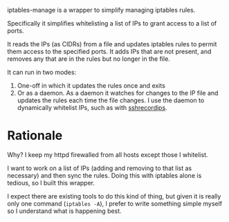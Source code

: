 iptables-manage is a wrapper to simplify managing iptables rules.

Specifically it simplifies whitelisting a list of IPs to grant access to a
list of ports.

It reads the IPs (as CIDRs) from a file and updates iptables rules to
permit them access to the specified ports. It adds IPs that are not
present, and removes any that are in the rules but no longer in the file.

It can run in two modes:

  1. One-off in which it updates the rules once and exits
  2. Or as a daemon. As a daemon it watches for changes to the IP file and
     updates the rules each time the file changes. I use the daemon to
     dynamically whitelist IPs, such as with
     [sshrecordips](https://github.com/horgh/sshrecordips).


# Rationale
Why? I keep my httpd firewalled from all hosts except those I whitelist.

I want to work on a list of IPs (adding and removing to that list as
necessary) and then sync the rules. Doing this with iptables alone is
tedious, so I built this wrapper.

I expect there are existing tools to do this kind of thing, but given it is
really only one command (`iptables -A`), I prefer to write something simple
myself so I understand what is happening best.
